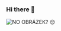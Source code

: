 ### Hi there 👋

<!--
**MamRadzelvyy/MamRadzelvyy** is a ✨ _special_ ✨ repository because its `README.md` (this file) appears on your GitHub profile.

Here are some ideas to get you started:

- 🔭 I’m currently working on ...
- 🌱 I’m currently learning ...
- 👯 I’m looking to collaborate on ...
- 🤔 I’m looking for help with ...
- 💬 Ask me about ...
- 📫 How to reach me: ...
- 😄 Pronouns: ...
- ⚡ Fun fact: ...
-->

![NO OBRÁZEK? 😔](https://www.google.com/search?q=league+of+legends+gif%C2%A8&tbm=isch&ved=2ahUKEwj-g6aV1b2BAxXHgv0HHWO7AfMQ2-cCegQIABAA&oq=league+of+legends+gif%C2%A8&gs_lcp=CgNpbWcQAzIFCAAQgAQyBQgAEIAEMgUIABCABDIECAAQHjIECAAQHjIECAAQHjIECAAQHjIECAAQHjIECAAQHjIECAAQHjoKCAAQigUQsQMQQzoHCAAQigUQQzoICAAQgAQQsQNQ-wVYvB1gvR1oAHAAeACAAVSIAZcJkgECMjKYAQCgAQGqAQtnd3Mtd2l6LWltZ7ABAMABAQ&sclient=img&ei=OD4NZf6HHseF9u8P4_aGmA8&bih=963&biw=1920&rlz=1C1GCEU_csCZ1074CZ1074#imgrc=cY9GhBX1WgJ5_M&imgdii=hzCbroZL7IV3UM)

